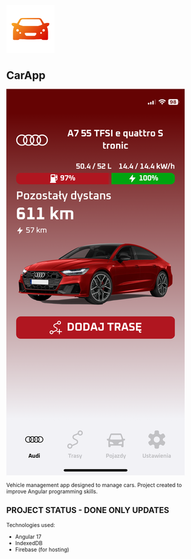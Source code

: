 ![App Logo](src/assets/icons/icon-128x128.png)
# CarApp

![App Screenshot](/app_screenshot.png)

Vehicle management app designed to manage cars. Project created to improve Angular programming skills.

## PROJECT STATUS - DONE ONLY UPDATES

Technologies used:
- Angular 17
- IndexedDB
- Firebase (for hosting)

